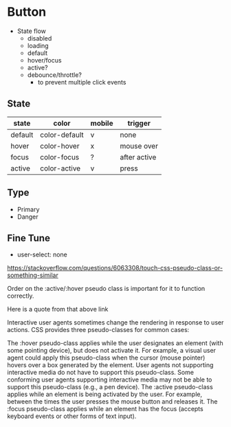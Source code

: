 # Button

- State flow
  - disabled
  - loading
  - default
  - hover/focus
  - active?
  - debounce/throttle?
    - to prevent multiple click events

## State

| state   | color         | mobile | trigger      |
| ------- | ------------- | ------ | ------------ |
| default | color-default | v      | none         |
| hover   | color-hover   | x      | mouse over   |
| focus   | color-focus   | ?      | after active |
| active  | color-active  | v      | press        |

## Type

- Primary
- Danger

## Fine Tune

- user-select: none

https://stackoverflow.com/questions/6063308/touch-css-pseudo-class-or-something-similar

Order on the :active/:hover pseudo class is important for it to function correctly.

Here is a quote from that above link

Interactive user agents sometimes change the rendering in response to user actions. CSS provides three pseudo-classes for common cases:

The :hover pseudo-class applies while the user designates an element (with some pointing device), but does not activate it. For example, a visual user agent could apply this pseudo-class when the cursor (mouse pointer) hovers over a box generated by the element. User agents not supporting interactive media do not have to support this pseudo-class. Some conforming user agents supporting interactive media may not be able to support this pseudo-class (e.g., a pen device).
The :active pseudo-class applies while an element is being activated by the user. For example, between the times the user presses the mouse button and releases it.
The :focus pseudo-class applies while an element has the focus (accepts keyboard events or other forms of text input).
